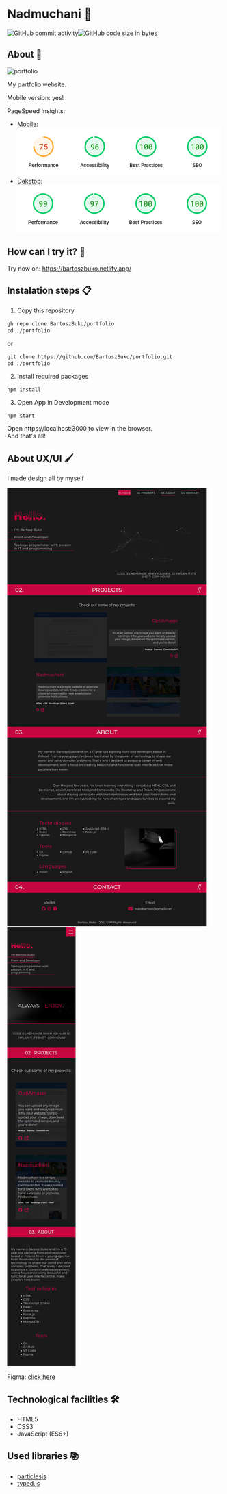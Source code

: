 # Nadmuchani 👋

<div style="display: flex;">
  <img alt="GitHub commit activity" src="https://img.shields.io/github/commit-activity/m/BartoszBuko/portfolio">
  <img alt="GitHub code size in bytes" src="https://img.shields.io/github/languages/code-size/BartoszBuko/portfolio">
</div>

## About 👀

<img src="https://socialify.git.ci/BartoszBuko/portfolio/image?description=1&language=1&name=1&owner=1&pattern=Solid&theme=Dark" alt="portfolio" width="640" height="320" />

My partfolio website. <br/>

Mobile version: yes!

PageSpeed Insights:

- [Mobile](https://pagespeed.web.dev/analysis/https-bartoszbuko-netlify-app/m1y2q6b9d8?form_factor=mobile): <br/>
  ![image](./githubimages/mobile-insights.png) <br/>
- [Dekstop](https://pagespeed.web.dev/analysis/https-bartoszbuko-netlify-app/m1y2q6b9d8?form_factor=desktop): <br/>
  ![image](./githubimages/desktop-insights.png)

## How can I try it? 🤔

Try now on: https://bartoszbuko.netlify.app/ <br/>

## Instalation steps 📋

1. Copy this repository

```
gh repo clone BartoszBuko/portfolio
cd ./portfolio
```

or

```
git clone https://github.com/BartoszBuko/portfolio.git
cd ./portfolio
```

2. Install required packages

```
npm install
```

3. Open App in Development mode

```
npm start
```

Open https://localhost:3000 to view in the browser. <br/>
And that's all!

## About UX/UI 🖌️

I made design all by myself

![image](./githubimages/desktop-page.png)
![image](./githubimages/mobile-page.png)

Figma: [click here](https://www.figma.com/file/loNidJIspbYr7Ovkaar3Ue/portfolio?type=design&node-id=0%3A1&t=dCv3DtJCBgh5dOl3-1) <br>

## Technological facilities 🛠️

- HTML5
- CSS3
- JavaScript (ES6+)

## Used libraries 📚

- [particlesjs](https://vincentgarreau.com/particles.js/)
- [typed.js](https://github.com/mattboldt/typed.js/)
